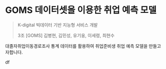 # GOMS 데이터셋을 이용한 취업 예측 모델

> K-digital 빅데이터 기반 지능형 서비스 개발
>
> 3조 [GOMS] 김병현, 김민성, 유기웅, 이세령, 최현수

대졸자취업이동경로조사 통계 데이터를 활용하여 취업준비생 취업 예측 모델을 만들고자합니다.

df
